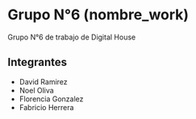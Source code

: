 # Grupo N°6 (nombre_work)

Grupo N°6 de trabajo de Digital House


## Integrantes

 - David Ramirez
 - Noel Oliva
 - Florencia Gonzalez
 - Fabricio Herrera
